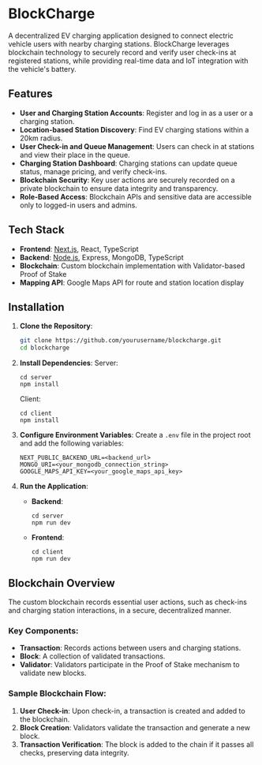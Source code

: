 # BlockCharge

A decentralized EV charging application designed to connect electric vehicle users with nearby charging stations. BlockCharge leverages blockchain technology to securely record and verify user check-ins at registered stations, while providing real-time data and IoT integration with the vehicle's battery.

## Features

- **User and Charging Station Accounts**: Register and log in as a user or a charging station.
- **Location-based Station Discovery**: Find EV charging stations within a 20km radius.
- **User Check-in and Queue Management**: Users can check in at stations and view their place in the queue.
- **Charging Station Dashboard**: Charging stations can update queue status, manage pricing, and verify check-ins.
- **Blockchain Security**: Key user actions are securely recorded on a private blockchain to ensure data integrity and transparency.
- **Role-Based Access**: Blockchain APIs and sensitive data are accessible only to logged-in users and admins.

## Tech Stack

- **Frontend**: [Next.js](https://nextjs.org/), React, TypeScript
- **Backend**: [Node.js](https://nodejs.org/), Express, MongoDB, TypeScript
- **Blockchain**: Custom blockchain implementation with Validator-based Proof of Stake
- **Mapping API**: Google Maps API for route and station location display

## Installation

1. **Clone the Repository**:
   ```bash
   git clone https://github.com/yourusername/blockcharge.git
   cd blockcharge
   ```

2. **Install Dependencies**:
   Server:
   ```
   cd server
   npm install
   ```
   Client:
   ```
   cd client
   npm install
   ```

4. **Configure Environment Variables**:
   Create a `.env` file in the project root and add the following variables:
   ```plaintext
   NEXT_PUBLIC_BACKEND_URL=<backend_url>
   MONGO_URI=<your_mongodb_connection_string>
   GOOGLE_MAPS_API_KEY=<your_google_maps_api_key>
   ```

5. **Run the Application**:
   - **Backend**: 
     ```
     cd server
     npm run dev
     ```
   - **Frontend**:
     ```
     cd client
     npm run dev
     ```

## Blockchain Overview

The custom blockchain records essential user actions, such as check-ins and charging station interactions, in a secure, decentralized manner.

### Key Components:

- **Transaction**: Records actions between users and charging stations.
- **Block**: A collection of validated transactions.
- **Validator**: Validators participate in the Proof of Stake mechanism to validate new blocks.

### Sample Blockchain Flow:

1. **User Check-in**: Upon check-in, a transaction is created and added to the blockchain.
2. **Block Creation**: Validators validate the transaction and generate a new block.
3. **Transaction Verification**: The block is added to the chain if it passes all checks, preserving data integrity.
